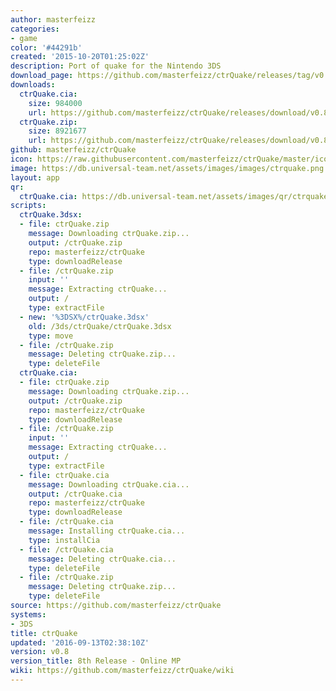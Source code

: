 ```yaml
---
author: masterfeizz
categories:
- game
color: '#44291b'
created: '2015-10-20T01:25:02Z'
description: Port of quake for the Nintendo 3DS
download_page: https://github.com/masterfeizz/ctrQuake/releases/tag/v0.8
downloads:
  ctrQuake.cia:
    size: 984000
    url: https://github.com/masterfeizz/ctrQuake/releases/download/v0.8/ctrQuake.cia
  ctrQuake.zip:
    size: 8921677
    url: https://github.com/masterfeizz/ctrQuake/releases/download/v0.8/ctrQuake.zip
github: masterfeizz/ctrQuake
icon: https://raw.githubusercontent.com/masterfeizz/ctrQuake/master/icon.png
image: https://db.universal-team.net/assets/images/images/ctrquake.png
layout: app
qr:
  ctrQuake.cia: https://db.universal-team.net/assets/images/qr/ctrquake.cia.png
scripts:
  ctrQuake.3dsx:
  - file: ctrQuake.zip
    message: Downloading ctrQuake.zip...
    output: /ctrQuake.zip
    repo: masterfeizz/ctrQuake
    type: downloadRelease
  - file: /ctrQuake.zip
    input: ''
    message: Extracting ctrQuake...
    output: /
    type: extractFile
  - new: '%3DSX%/ctrQuake.3dsx'
    old: /3ds/ctrQuake/ctrQuake.3dsx
    type: move
  - file: /ctrQuake.zip
    message: Deleting ctrQuake.zip...
    type: deleteFile
  ctrQuake.cia:
  - file: ctrQuake.zip
    message: Downloading ctrQuake.zip...
    output: /ctrQuake.zip
    repo: masterfeizz/ctrQuake
    type: downloadRelease
  - file: /ctrQuake.zip
    input: ''
    message: Extracting ctrQuake...
    output: /
    type: extractFile
  - file: ctrQuake.cia
    message: Downloading ctrQuake.cia...
    output: /ctrQuake.cia
    repo: masterfeizz/ctrQuake
    type: downloadRelease
  - file: /ctrQuake.cia
    message: Installing ctrQuake.cia...
    type: installCia
  - file: /ctrQuake.cia
    message: Deleting ctrQuake.cia...
    type: deleteFile
  - file: /ctrQuake.zip
    message: Deleting ctrQuake.zip...
    type: deleteFile
source: https://github.com/masterfeizz/ctrQuake
systems:
- 3DS
title: ctrQuake
updated: '2016-09-13T02:38:10Z'
version: v0.8
version_title: 8th Release - Online MP
wiki: https://github.com/masterfeizz/ctrQuake/wiki
---
```

